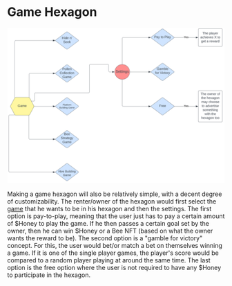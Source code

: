 # Game Hexagon

![Game Hexagon Options](../../.gitbook/assets/image.png)

Making a game hexagon will also be relatively simple, with a decent degree of customizability.  The renter/owner of the hexagon would first select the [game](../bee-games.md) that he wants to be in his hexagon and then the settings.  The first option is pay-to-play, meaning that the user just has to pay a certain amount of $Honey to play the game.  If he then passes a certain goal set by the owner, then he can win $Honey or a Bee NFT (based on what the owner wants the reward to be).  The second option is a "gamble for victory" concept.  For this, the user would bet/or match a bet on themselves winning a game.  If it is one of the single player games, the player's score would be compared to a random player playing at around the same time.  The last option is the free option where the user is not required to have any $Honey to participate in the hexagon.
